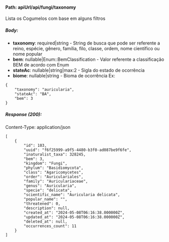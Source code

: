 #### Path: **apiUrl/api/fungi/taxonomy**
Lista os Cogumelos com base em alguns filtros

##### Body:
*   **taxonomy**: required|string - String de busca que pode ser referente a reino, espécie, gênero, família, filo, classe, ordem, nome científico ou nome popular
*   **bem**: nullable|Enum::BemClassification - Valor referente a classificação BEM de acordo com Enum
*   **stateAc**: nullable|string|max:2 - Sigla do estado de ocorrência
*   **biome**: nullable|string - Bioma de ocorrência
Ex:
```
{
	"taxonomy": "auricularia",
	"stateAc": "BA",
	"bem": 3
}
```

##### Response (200):
Content-Type: application/json
```
[
	{
		"id": 103,
		"uuid": "f6f25999-a9f5-4480-b3f0-ad087be9f6fe",
		"inaturalist_taxa": 328245,
		"bem": 3,
		"kingdom": "Fungi",
		"phylum": "Basidiomycota",
		"class": "Agaricomycetes",
		"order": "Auriculariales",
		"family": "Auriculariaceae",
		"genus": "Auricularia",
		"specie": "delicata",
		"scientific_name": "Auricularia delicata",
		"popular_name": "",
		"threatened": 0,
		"description": null,
		"created_at": "2024-05-08T06:16:38.000000Z",
		"updated_at": "2024-05-08T06:16:38.000000Z",
		"deleted_at": null,
		"occurrences_count": 11
	}
]
```